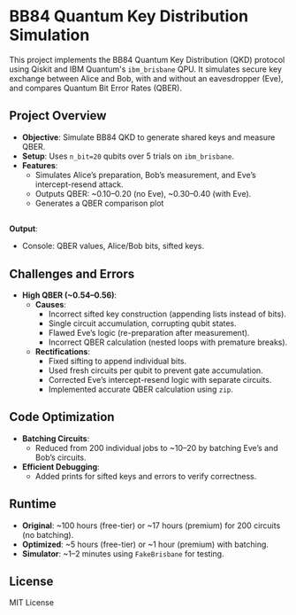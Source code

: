 # BB84 Quantum Key Distribution Simulation

This project implements the BB84 Quantum Key Distribution (QKD) protocol using Qiskit and IBM Quantum's `ibm_brisbane` QPU. It simulates secure key exchange between Alice and Bob, with and without an eavesdropper (Eve), and compares Quantum Bit Error Rates (QBER).

## Project Overview

- **Objective**: Simulate BB84 QKD to generate shared keys and measure QBER.
- **Setup**: Uses `n_bit=20` qubits over 5 trials on `ibm_brisbane`.
- **Features**:
  - Simulates Alice’s preparation, Bob’s measurement, and Eve’s intercept-resend attack.
  - Outputs QBER: \~0.10–0.20 (no Eve), \~0.30–0.40 (with Eve).
  - Generates a QBER comparison plot 

## 

## 

**Output**:

- Console: QBER values, Alice/Bob bits, sifted keys.

## Challenges and Errors

- **High QBER (\~0.54–0.56)**:
  - **Causes**:
    - Incorrect sifted key construction (appending lists instead of bits).
    - Single circuit accumulation, corrupting qubit states.
    - Flawed Eve’s logic (re-preparation after measurement).
    - Incorrect QBER calculation (nested loops with premature breaks).
  - **Rectifications**:
    - Fixed sifting to append individual bits.
    - Used fresh circuits per qubit to prevent gate accumulation.
    - Corrected Eve’s intercept-resend logic with separate circuits.
    - Implemented accurate QBER calculation using `zip`.

## Code Optimization

- **Batching Circuits**:
  - Reduced from 200 individual jobs to \~10–20 by batching Eve’s and Bob’s circuits.
- **Efficient Debugging**:
  - Added prints for sifted keys and errors to verify correctness.

## Runtime

- **Original**: \~100 hours (free-tier) or \~17 hours (premium) for 200 circuits (no batching).
- **Optimized**: \~5 hours (free-tier) or \~1 hour (premium) with batching.
- **Simulator**: \~1–2 minutes using `FakeBrisbane` for testing.

## License

MIT License
